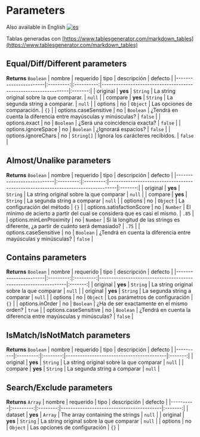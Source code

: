 # Parameters #
Also available in English [![es](https://img.shields.io/badge/lang-es-blue.svg)](/doc/en/parameters.md)

Tablas generadas con [https://www.tablesgenerator.com/markdown_tables](https://www.tablesgenerator.com/markdown_tables)

## Equal/Diff/Different parameters
**Returns** `Boolean`
| nombre                | requerido |    tipo    | descripción                                                    | defecto |
|-----------------------|:---------:|:----------:|----------------------------------------------------------------|:-------:|
| original              |  **yes**  |  `String`  | La string original sobre la que comparar.                      |  `null` |
| compare               |  **yes**  |  `String`  | La segunda string a comparar.                                  |  `null` |
| options               |    no     |  `Object`  | Las opciones de comparación.                                   |   `{}`  |
| options.caseSensitive |    no     |  `Boolean` | ¿Tendrá en cuenta la diferencia entre mayúsculas y minúsculas? | `false` |
| options.exact         |    no     |  `Boolean` | ¿Será una coincidencia exacta?                                 | `false` |
| options.ignoreSpace   |    no     |  `Boolean` | ¿Ignorará espacios?                                            | `false` |
| options.ignoreChars   |    no     | `String[]` | Ignora los carácteres recibidos.                               | `false` |

## Almost/Unalike parameters
**Returns** `Boolean`
| nombre                    | requerido |    tipo   | descripción                                                                     | defecto |
|---------------------------|:---------:|:---------:|---------------------------------------------------------------------------------|:-------:|
| original                  |  **yes**  |  `String` | La string original sobre la que comparar                                        |  `null` |
| compare                   |  **yes**  |  `String` | La segunda string a comparar                                                    |  `null` |
| options                   |    no     |  `Object` | La configuración del método                                                     |   `{}`  |
| options.satisfactionScore |    no     |  `Number` | El mínimo de acierto a partir del cual se considera que es casi el mismo.       |  `.85`  |
| options.minLenProximity   |    no     |  `Number` | Si la longitud de las strings es diferente, ¿a partir de cuánto será demasiado? |   `.75`  |
| options.caseSensitive     |    no     | `Boolean` | ¿Tendrá en cuenta la diferencia entre mayúsculas y minúsculas?                  | `false` |

## Contains parameters
**Returns** `Boolean`
| nombre                | requerido |    tipo   | descripción                                                    | defecto |
|-----------------------|:---------:|:---------:|----------------------------------------------------------------|:-------:|
| original              |  **yes**  |  `String` | La string original sobre la que comparar                       |  `null` |
| original              |  **yes**  |  `String` | La segunda string a comparar                                   |  `null` |
| options               |    no     |  `Object` | Los parámetros de configuración                                |   `{}`  |
| options.inOrder       |    no     | `Boolean` | ¿Ha de ser exactamente en el mismo orden?                      |  `true` |
| options.caseSensitive |    no     | `Boolean` | ¿Tendrá en cuenta la diferencia entre mayúsculas y minúsculas? | `false` |

## IsMatch/IsNotMatch parameters
**Returns** `Boolean`
| nombre   | requerido |   tipo   | descripción                              | defecto |
|----------|:---------:|:--------:|------------------------------------------|:-------:|
| original |  **yes**  | `String` | La string original sobre la que comparar |  `null` |
| compare  |  **yes**  | `String` | La segunda string a comparar             |  `null` |

## Search/Exclude parameters
**Returns** `Array`
| nombre   | requerido |   tipo   | descripción                              | defecto |
|----------|:---------:|:--------:|------------------------------------------|:-------:|
| dataset  |  **yes**  |  `Array` | The array containing the strings         |  `null` |
| original |  **yes**  | `String` | La string original sobre la que comparar |  `null` |
| options  |    no     | `Object` | Las opciones de configuración            |   `{}`  |